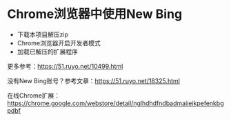 # Chrome浏览器中使用New Bing



* 下载本项目解压zip
* Chrome浏览器开启开发者模式
* 加载已解压的扩展程序

更多参考：https://51.ruyo.net/10499.html


没有New Bing账号？参考文章：https://51.ruyo.net/18325.html

在线Chrome扩展：https://chrome.google.com/webstore/detail/nglhdhdfndbadmaiieikpefenkbgpdbf

